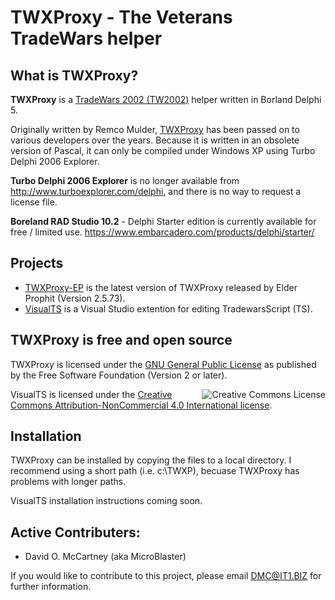 # TWXProxy - The Veterans TradeWars helper
## What is TWXProxy?

**TWXProxy** is a [TradeWars 2002 (TW2002)](http://www.eisonline.com) helper written in Borland Delphi 5.

Originally written by Remco Mulder, [TWXProxy](https://github.com/erikh/twxproxy) has been passed on to various developers over the years. Because it is written in an obsolete version of Pascal, it can only be compiled under Windows XP using Turbo Delphi 2006 Explorer. 

**Turbo Delphi 2006 Explorer** is no longer available from http://www.turboexplorer.com/delphi, and there is no way to request a license file.

**Boreland RAD Studio 10.2** - Delphi Starter edition is currently available for free / limited use.
https://www.embarcadero.com/products/delphi/starter/

## Projects

* [TWXProxy-EP](https://github.com/MicroBlaster/TWXProxy/tree/master/Source/TWXProxy-EP) is the latest version of TWXProxy released by Elder Prophit (Version 2.5.73).
* [VisualTS](https://github.com/MicroBlaster/TWXProxy/tree/master/Source/VisualTS) is a Visual Studio extention for editing TradewarsScript (TS).

## TWXProxy is free and open source

TWXProxy is licensed under the [GNU General Public License](https://www.gnu.org/licenses/old-licenses/gpl-2.0.en.html) as published by the Free Software Foundation (Version 2 or later).

<a href="http://creativecommons.org/licenses/by-nc/4.0/"><img align="Right" alt="Creative Commons License" style="border-width:0" src="https://i.creativecommons.org/l/by-nc/4.0/88x31.png" /></a>

VisualTS is licensed under the [Creative Commons Attribution-NonCommercial 4.0 International license](https://creativecommons.org/licenses/by-nc/4.0/legalcode).


## Installation

TWXProxy can be installed by copying the files to a local directory. I recommend using a short path (i.e. c:\TWXP), becuase TWXProxy has problems with longer paths.

VisualTS installation instructions coming soon.

## Active Contributers:

* David O. McCartney (aka MicroBlaster)

If you would like to contribute to this project, please email DMC@IT1.BIZ for further information.
